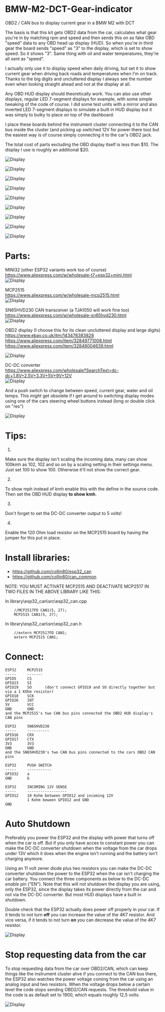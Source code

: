 # BMW-M2-DCT-Gear-indicator
OBD2 / CAN bus to display current gear in a BMW M2 with DCT  
  
The basis is that this kit gets OBD2 data from the car, calculates what gear you're in by matching rpm and speed and then sends this on as fake OBD "speed" data to any OBD head up display (HUD). So when you're in third gear the board sends "speed" as "3" to the display, which is set to show speed. So it shows "3". Same thing with oil and water temperatures, they're all sent as "speed".  
  
I actually only use it to display speed when daily driving, but set it to show current gear when driving back roads and temperatures when I'm on track. Thanks to the big digits and uncluttered display I always see the number even when looking straight ahead and not at the display at all. 
  
Any OBD HUD display should theoretically work. You can also use other displays, regular LED 7-segment displays for example, with some simple tweaking of the code of course. I did some test units with a mirror and also inverted LED 7-segment displays to simulate a built in HUD display but it was simply to bulky to place on top of the dashboard.  
  
I place these boards behind the instrument cluster connecting it to the CAN bus inside the cluster (and picking up switched 12V for power there too) but the easiest way is of course simply connecting it to the car's OBD2 jack.  
  
The total cost of parts excluding the OBD display itself is less than $10. The display I use is roughly an additional $20.
    
![Display](images/night.jpg)  
  
![Display](images/day.jpg)  
  
![Display](images/a.jpg)  
  
![Display](images/b.jpg)  
  
![Display](images/c.jpg)  
  
![Display](images/d.jpg)  
  
![Display](images/e.jpg)  
  
![Display](images/f.jpg)  
  
![Display](images/g.jpg)  
  

# Parts:  
  
MINI32 (other ESP32 variants work too of course)  
https://www.aliexpress.com/w/wholesale-t7+esp32+mini.html  
![Display](images/mini32.png)

MCP2515  
https://www.aliexpress.com/w/wholesale-mcp2515.html  
![Display](images/mcp2515.jpg)
  
SN65HVD230 CAN transceiver (a TJA1050 will work fine too)  
https://www.aliexpress.com/w/wholesale-sn65hvd230.html  
![Display](images/CAN0.png)
  
OBD2 display (I choose this for its clean uncluttered display and large digits)  
https://www.ebay.co.uk/itm/143478383828  
https://www.aliexpress.com/item/32849771008.html  
https://www.aliexpress.com/item/32848004639.html  

![Display](images/obdhud.jpg)
  
DC-DC converter  
https://www.aliexpress.com/wholesale?SearchText=dc-dc+1.8V+2.5V+3.3V+5V+9V+12V   
![Display](images/dc-dc.png)  
  
And a push switch to change between speed, current gear, water and oil temps. This _might_ get obsolete if I get around to switching display modes using one of the cars steering wheel buttons instead (long or double click on "res")  
  
![Display](images/b.jpg) 
  
   
# Tips:  
  
1.
Make sure the display isn't scaling the incoming data, many can show 100kmh as 102, 102 and so on by a scaling setting in their settings menu. Just set 100 to show 100. Otherwise it'll not show the correct gear.

2.  
To show mph instead of kmh enable this with the define in the source code. Then set the OBD HUD display __to show kmh__. 
  
3.
Don't forget to set the DC-DC converter output to 5 volts!  
  
4.  
Enable the 120 Ohm load resistor on the MCP2515 board by having the jumper for this put in place.  
  
  
# Install libraries:

- https://github.com/collin80/esp32_can
- https://github.com/collin80/can_common
       
NOTE: YOU MUST ACTIVATE MCP2515 AND DEACTIVATE MCP2517 IN TWO FILES IN THE ABOVE LIBRARY LIKE THIS:  
  
In library\esp32_can\src\esp32_can.cpp  
``` 
    //MCP2517FD CAN1(5, 27);   
    MCP2515 CAN1(5, 27);  
``` 
      
In library\esp32_can\src\esp32_can.h  
``` 
    //extern MCP2517FD CAN1;  
    extern MCP2515 CAN1;  
``` 

# Connect:

``` 
ESP32     MCP2515  
-----     -------  
GPIO5     CS  
GPIO23    SI  
GPIO19    SO      (don't connect GPIO19 and SO directly together but via a 1 KOhm resistor)  
GPIO18    SCK  
GPIO26    INT  
5V        VCC  
GND       GND  
and the MCP2515's two CAN bus pins connected the OBD2 HUD display's CAN pins 	
```  

```  
ESP32     SN65HVD230
-----     ----------  
GPIO16    CRX  
GPIO17    CTX  
3V3       3V3  
GND       GND  
and the SN65HVD230's two CAN bus pins connected to the cars OBD2 CAN pins  
```  
  
```  
ESP32     PUSH SWITCH
-----     -----------  
GPIO32    a  
GND       b  
```  
  
```  
ESP32     INCOMING 12V SENSE
-----     ------------------  
GPIO12    10 Kohm between GPIO12 and incoming 12V
          1 Kohm beween GPIO12 and GND
GND         
```  
  
  
# Auto Shutdown  
  
Preferably you power the ESP32 and the display with power that turns off when the car is off. But if you only have acces to constant power you can make the DC-DC converter shutdown when the voltage from the car drops under 13V which it does when the engine isn't running and the battery isn't charging anymore.  
  
Using an 11 volt zener diode plus two resistors you can make the DC-DC converter shutdown the power to the ESP32 when the car isn't charging the car battery. You connect the three components as below to the DC-DC _enable_ pin ("EN"). Note that this will not shutdown the display you are using, only the ESP32, since the display takes its power directly from the car and not via the DC-DC converter. But most HUD displays have a built in shutdown.  
  
Double check that the ESP32 actually does power off properly in your car. If it tends to not turn __off__ you can increase the value of the 4K7 resistor. And vice versa, if it tends to not turn __on__ you can decrease the value of the 4K7 resistor.
  
![Display](images/enable-dc-dc.gif)  
  
# Stop requesting data from the car
  
To stop requesting data from the car over OBD2/CAN, which can keep things like the instrument cluster alive if you connect to the CAN bus there, the ESP32 also watches the power voltage coming from the car using an analog input and two resistors. When the voltage drops below a certain level the code stops sending OBD2/CAN requests. The threshold value in the code is as default set to 1900, which equals roughly 12,5 volts.
  
![Display](images/carvoltages.gif)  
